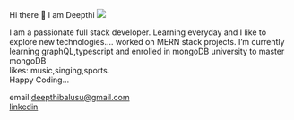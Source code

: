 Hi there 👋 I am Deepthi <img src="https://upload.wikimedia.org/wikipedia/commons/thumb/e/ea/Breathe-face-smile.svg/35px-Breathe-face-smile.svg.png"></img>

I am a passionate full stack developer.
Learning everyday and I like to explore new technologies....
worked on MERN stack projects.
I’m currently learning graphQL,typescript and enrolled in mongoDB university to master mongoDB<br>
likes: music,singing,sports.<br>
Happy Coding...

email:deepthibalusu@gmail.com<br>
<a href="linkedin.com/in/deepthibalusu">linkedin</a>

